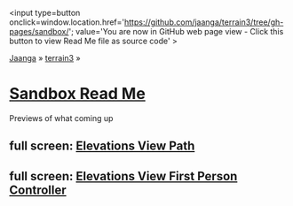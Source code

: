 
<span style=display:none; >[You are now in GitHub source code view - click this link to view Read Me file as a web page]
( https://jaanga.github.io/terrain3/sandbox/ "View file as a web page." ) </span>
<input type=button onclick=window.location.href='https://github.com/jaanga/terrain3/tree/gh-pages/sandbox/'; value='You are now in GitHub web page view - Click this button to view Read Me file as source code' >

[Jaanga]( http://jaanga.github.io ) &raquo; [terrain3]( https://jaanga.github.io/terrain3/ ) &raquo;

[Sandbox Read Me]( https://jaanga.github.io/terrain3/#sandbox/ )
===


Previews of what coming up



## full screen: [Elevations View Path]( https://jaanga.github.io/terrain3/sandbox/elevations-view-path/ )


## full screen: [Elevations View First Person Controller]( https://jaanga.github.io/terrain3/sandbox/elevations-view-fps/ )

